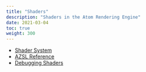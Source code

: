 ```yaml
---
title: "Shaders"
description: "Shaders in the Atom Rendering Engine"
date: 2021-03-04
toc: true
weight: 300
---
```


- [Shader System](shader-system.md)
- [AZSL Reference](azsl-reference/_index.md)
- [Debugging Shaders](debugging-shaders.md)
